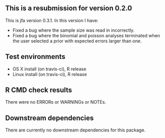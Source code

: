 ## This is a resubmission for version 0.2.0
This is jfa version 0.3.1. In this version I have:

* Fixed a bug where the sample size was read in incorrectly.
* Fixed a bug where the binomial and poisson analyses terminated when the user selected a prior with expected errors larger than one.

## Test environments
* OS X install (on travis-ci), R release
* Linux install (on travis-ci), R release

## R CMD check results
There were no ERRORs or WARNINGs or NOTEs. 

## Downstream dependencies
There are currently no downstream dependencies for this package.